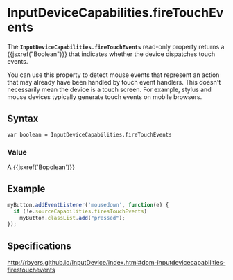 # InputDeviceCapabilities.fireTouchEvents

The **`InputDeviceCapabilities.fireTouchEvents`** read-only property returns a {{jsxref("Boolean")}} that indicates whether the device dispatches touch events.

You can use this property to detect mouse events that represent an action that may already have been handled by touch event handlers. This doesn't necessarily mean the device is a touch screen. For example, stylus and mouse devices typically generate touch events on mobile browsers.

## Syntax

`var boolean = InputDeviceCapabilities.fireTouchEvents`

### Value
A {{jsxref('Bopolean')}}

## Example

```javascript
myButton.addEventListener('mousedown', function(e) {
  if (!e.sourceCapabilities.firesTouchEvents)
    myButton.classList.add("pressed");
});
```

## Specifications

http://rbyers.github.io/InputDevice/index.html#dom-inputdevicecapabilities-firestouchevents
